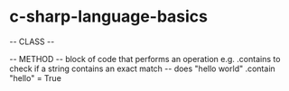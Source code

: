 # c-sharp-language-basics
-- CLASS --

-- METHOD --
block of code that performs an operation e.g. .contains to check if a string contains an exact match -- does "hello world" .contain "hello" = True